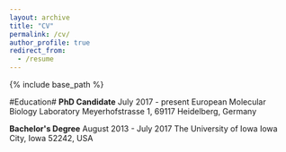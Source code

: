 ```yaml
---
layout: archive
title: "CV"
permalink: /cv/
author_profile: true
redirect_from:
  - /resume
---
```


{% include base_path %}

#Education#
**PhD Candidate**
July 2017 - present
European Molecular Biology Laboratory
Meyerhofstrasse 1, 69117 Heidelberg, Germany

**Bachelor's Degree**
August 2013 - July 2017
The University of Iowa
Iowa City, Iowa 52242, USA
